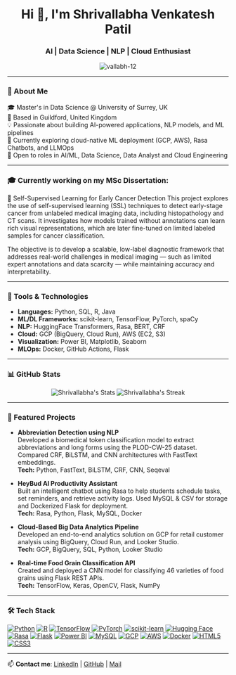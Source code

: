 <h1 align="center">Hi 👋, I'm Shrivallabha Venkatesh Patil</h1>
<h3 align="center">AI | Data Science | NLP | Cloud Enthusiast</h3>

<p align="center">
  <img src="https://komarev.com/ghpvc/?username=vallabh-12&label=Profile%20views&color=0e75b6&style=flat" alt="vallabh-12" />
</p>

---

### 🧠 About Me

🎓 Master's in Data Science @ University of Surrey, UK  
📍 Based in Guildford, United Kingdom  
💡 Passionate about building AI-powered applications, NLP models, and ML pipelines  
🚀 Currently exploring cloud-native ML deployment (GCP, AWS), Rasa Chatbots, and LLMOps  
💼 Open to roles in AI/ML, Data Science, Data Analyst and Cloud Engineering

---

### 🎓 Currently working on my MSc Dissertation:

🧠 Self-Supervised Learning for Early Cancer Detection
This project explores the use of self-supervised learning (SSL) techniques to detect early-stage cancer from unlabeled medical imaging data, including histopathology and CT scans. It investigates how models trained without annotations can learn rich visual representations, which are later fine-tuned on limited labeled samples for cancer classification.

The objective is to develop a scalable, low-label diagnostic framework that addresses real-world challenges in medical imaging — such as limited expert annotations and data scarcity — while maintaining accuracy and interpretability.


---

### 💼 Tools & Technologies

- **Languages:** Python, SQL, R, Java
- **ML/DL Frameworks:** scikit-learn, TensorFlow, PyTorch, spaCy
- **NLP:** HuggingFace Transformers, Rasa, BERT, CRF
- **Cloud:** GCP (BigQuery, Cloud Run), AWS (EC2, S3)
- **Visualization:** Power BI, Matplotlib, Seaborn
- **MLOps:** Docker, GitHub Actions, Flask

---

### 📊 GitHub Stats

<p align="center">
  <img src="https://github-readme-stats.vercel.app/api?username=vallabh-12&show_icons=true&theme=radical" alt="Shrivallabha's Stats" />
  <img src="https://github-readme-streak-stats.herokuapp.com?user=vallabh-12&theme=radical" alt="Shrivallabha's Streak" />
</p>

---

### 📌 Featured Projects

- **Abbreviation Detection using NLP**  
  Developed a biomedical token classification model to extract abbreviations and long forms using the PLOD-CW-25 dataset. Compared CRF, BiLSTM, and CNN architectures with FastText embeddings.  
  **Tech:** Python, FastText, BiLSTM, CRF, CNN, Seqeval

- **HeyBud AI Productivity Assistant**  
  Built an intelligent chatbot using Rasa to help students schedule tasks, set reminders, and retrieve activity logs. Used MySQL & CSV for storage and Dockerized Flask for deployment.  
  **Tech:** Rasa, Python, Flask, MySQL, Docker

- **Cloud-Based Big Data Analytics Pipeline**  
  Developed an end-to-end analytics solution on GCP for retail customer analysis using BigQuery, Cloud Run, and Looker Studio.  
  **Tech:** GCP, BigQuery, SQL, Python, Looker Studio

- **Real-time Food Grain Classification API**  
  Created and deployed a CNN model for classifying 46 varieties of food grains using Flask REST APIs.  
  **Tech:** TensorFlow, Keras, OpenCV, Flask, NumPy

---

### 🛠️ Tech Stack

[![Python](https://img.shields.io/badge/Python-3776AB?style=for-the-badge&logo=python&logoColor=white)](https://www.python.org/)
[![R](https://img.shields.io/badge/R-276DC3?style=for-the-badge&logo=r&logoColor=white)](https://www.r-project.org/)
[![TensorFlow](https://img.shields.io/badge/TensorFlow-FF6F00?style=for-the-badge&logo=tensorflow&logoColor=white)](https://www.tensorflow.org/)
[![PyTorch](https://img.shields.io/badge/PyTorch-EE4C2C?style=for-the-badge&logo=pytorch&logoColor=white)](https://pytorch.org/)
[![scikit-learn](https://img.shields.io/badge/scikit--learn-F7931E?style=for-the-badge&logo=scikit-learn&logoColor=white)](https://scikit-learn.org/)
[![Hugging Face](https://img.shields.io/badge/HuggingFace-FFD21F?style=for-the-badge&logo=huggingface&logoColor=black)](https://huggingface.co/)
[![Rasa](https://img.shields.io/badge/Rasa-5D2C88?style=for-the-badge&logo=rasa&logoColor=white)](https://rasa.com/)
[![Flask](https://img.shields.io/badge/Flask-000000?style=for-the-badge&logo=flask&logoColor=white)](https://flask.palletsprojects.com/)
[![Power BI](https://img.shields.io/badge/Power%20BI-F2C811?style=for-the-badge&logo=powerbi&logoColor=black)](https://powerbi.microsoft.com/)
[![MySQL](https://img.shields.io/badge/MySQL-005C84?style=for-the-badge&logo=mysql&logoColor=white)](https://www.mysql.com/)
[![GCP](https://img.shields.io/badge/GCP-4285F4?style=for-the-badge&logo=googlecloud&logoColor=white)](https://cloud.google.com/)
[![AWS](https://img.shields.io/badge/AWS-232F3E?style=for-the-badge&logo=amazonaws&logoColor=white)](https://aws.amazon.com/)
[![Docker](https://img.shields.io/badge/Docker-2496ED?style=for-the-badge&logo=docker&logoColor=white)](https://www.docker.com/)
[![HTML5](https://img.shields.io/badge/HTML5-E34F26?style=for-the-badge&logo=html5&logoColor=white)](https://developer.mozilla.org/en-US/docs/Web/HTML)
[![CSS3](https://img.shields.io/badge/CSS3-1572B6?style=for-the-badge&logo=css3&logoColor=white)](https://developer.mozilla.org/en-US/docs/Web/CSS)

---

📫 **Contact me**: [LinkedIn](https://www.linkedin.com/in/shrivallabha-patil/) | [GitHub](https://github.com/vallabh-12) | [Mail](mailto:patilshrivallabha@gmail.com)

